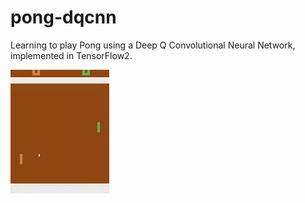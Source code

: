 # pong-dqcnn
Learning to play Pong using a Deep Q Convolutional Neural Network, implemented in TensorFlow2.


![results](https://raw.githubusercontent.com/aayush-fadia/pong-dqcnn/master/pong_amazing.gif)
